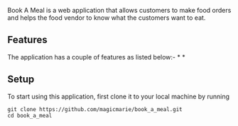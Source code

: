 Book A Meal  is a web application  that allows customers to make food orders and
helps the food vendor to know what the customers want to eat.
## Features
The application has a couple of features as listed below:-
 *
 *

## Setup
To start using this application, first clone it to your local machine by running

```
git clone https://github.com/magicmarie/book_a_meal.git
cd book_a_meal
```